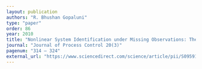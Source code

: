 ```yaml
---
layout: publication
authors: "R. Bhushan Gopaluni"
type: "paper"
order: 86
year: 2010
title: "Nonlinear System Identification under Missing Observations: The Case of Unknown Model Structure"
journal: "Journal of Process Control 20(3)"
pagenum: "314 – 324"
external_url: "https://www.sciencedirect.com/science/article/pii/S0959152409002418"
---
```


